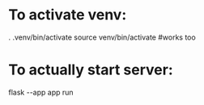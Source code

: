 # To activate venv:
. .venv/bin/activate
source venv/bin/activate #works too

# To actually start server:
flask --app app run